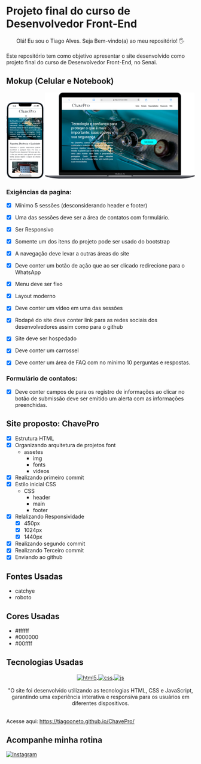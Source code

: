 # Projeto final do curso de Desenvolvedor Front-End
<div align=center>Olá! Eu sou o Tiago Alves. Seja Bem-vindo(a) ao meu repositório! 🖐️ </div>
<br>
Este repositório tem como objetivo apresentar o site desenvolvido como projeto final do curso de Desenvolvedor Front-End, no Senai. 

## Mokup (Celular e Notebook)

<div align =center>
    <img src="./assets/img/iPhone-13-PRO-127.0.0.1.png" width=100>
    <img src="./assets/img/Macbook-Air-127.0.0.1.png" width=400>
</div>

### Exigências da pagina:

- [x] Mínimo 5 sessões (desconsiderando header e footer) 

- [x] Uma das sessões deve ser a área de contatos com formulário.

- [x] Ser Responsivo

- [x] Somente um dos itens do projeto pode ser usado do bootstrap

- [x] A navegação deve levar a outras áreas do site 

- [x] Deve conter um botão de ação que ao ser clicado redirecione para o WhatsApp

- [x] Menu deve ser fixo 

- [x] Layout moderno

- [x] Deve conter um vídeo em uma das sessões

- [x] Rodapé do site deve conter link para as redes sociais dos 
desenvolvedores assim como para o github

- [x] Site deve ser hospedado

- [x] Deve conter um carrossel 

- [x] Deve conter um área de FAQ com no mínimo 10 perguntas e respostas.

### Formulário de contatos:
- [x] Deve conter campos de para os registro de informações ao clicar no botão de submissão deve ser emitido um alerta com as informações preenchidas.
## Site proposto: ChavePro

- [x]  Estrutura HTML
- [x] Organizando arquitetura de projetos font 
    - assetes
        - img
        - fonts
        - vídeos
- [x] Realizando primeiro commit
- [x] Estilo inicial CSS
    - CSS
        - header
        - main
        - footer
- [x] Relalizando Responsividade 
    - [x] 450px
    - [x] 1024px
    - [x] 1440px       
- [x] Realizando segundo commit
- [x] Realizando Terceiro commit
- [x] Enviando ao github

## Fontes Usadas
- catchye
- roboto

## Cores Usadas
- #ffffff
- #000000
- #00ffff

## Tecnologias Usadas
<div style="display: inline_block" align = center>
  <a href="https://html.com/" target="_blank">
    <img align="center" alt="html5" src="https://img.shields.io/badge/HTML5-E34F26?style=for-the-badge&logo=html5&logoColor=white" />
  </a>
  <a href="https://www.w3.org/Style/CSS/Overview.en.html" target="_blank">
    <img align="center" alt="css" src="https://img.shields.io/badge/CSS3-1572B6?style=for-the-badge&logo=css3&logoColor=white" />
  </a>
  <a href="https://developer.mozilla.org/pt-BR/docs/Web/JavaScript" target="_blank">
    <img align="center" alt="js" src="https://img.shields.io/badge/JavaScript-F7DF1E?style=for-the-badge&logo=javascript&logoColor=black" />
  </a> </div> <br>
  
  <div align = center>
  "O site foi desenvolvido utilizando as tecnologias HTML, CSS e JavaScript, garantindo uma experiência interativa e responsiva para os usuários em diferentes dispositivos.</div><br>
  
  Acesse aqui: https://tiagooneto.github.io/ChavePro/
  

  ## Acompanhe minha rotina 
  [![Instagram](https://img.shields.io/badge/Instagram-E4405F?style=for-the-badge&logo=instagram&logoColor=white)](https://www.instagram.com/tiagoo.neto/ )
